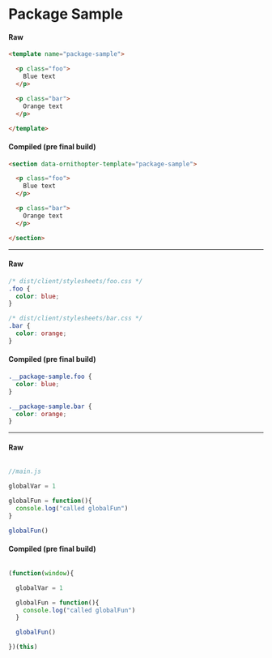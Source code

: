 Package Sample
==============

#### Raw

```html
<template name="package-sample">

  <p class="foo">
    Blue text
  </p>

  <p class="bar">
    Orange text
  </p>

</template>

```

#### Compiled (pre final build)

```html
<section data-ornithopter-template="package-sample">

  <p class="foo">
    Blue text
  </p>

  <p class="bar">
    Orange text
  </p>

</section>
```

---

#### Raw

```css
/* dist/client/stylesheets/foo.css */
.foo {
  color: blue;
}

/* dist/client/stylesheets/bar.css */
.bar {
  color: orange;
}
```

#### Compiled (pre final build)

```css
.__package-sample.foo {
  color: blue;
}

.__package-sample.bar {
  color: orange;
}
```

---

#### Raw

```javascript

//main.js

globalVar = 1

globalFun = function(){
  console.log("called globalFun")
}

globalFun()

```

#### Compiled (pre final build)

```javascript

(function(window){

  globalVar = 1

  globalFun = function(){
    console.log("called globalFun")
  }

  globalFun()

})(this)

```
